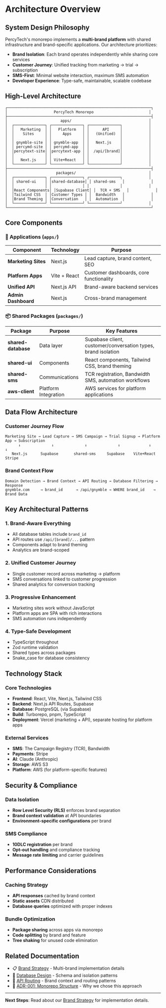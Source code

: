 # Architecture Overview

## System Design Philosophy

PercyTech's monorepo implements a **multi-brand platform** with shared infrastructure and brand-specific applications. Our architecture prioritizes:

- **Brand Isolation**: Each brand operates independently while sharing core services
- **Customer Journey**: Unified tracking from marketing → trial → subscription
- **SMS-First**: Minimal website interaction, maximum SMS automation
- **Developer Experience**: Type-safe, maintainable, scalable codebase

## High-Level Architecture

```
┌─────────────────────────────────────────────────────────────────┐
│                     PercyTech Monorepo                         │
├─────────────────────────────────────────────────────────────────┤
│                        apps/                                   │
│  ┌──────────────┐ ┌──────────────┐ ┌──────────────┐            │
│  │   Marketing  │ │   Platform   │ │      API     │            │
│  │    Sites     │ │     Apps     │ │   (Unified)  │            │
│  │              │ │              │ │              │            │
│  │ gnymble-site │ │ gnymble-app  │ │   Next.js    │            │
│  │ percymd-site │ │ percymd-app  │ │              │            │
│  │percytext-site│ │percytext-app │ │  /api/[brand]│            │
│  │              │ │              │ │              │            │
│  │   Next.js    │ │ Vite+React   │ │              │            │
│  └──────────────┘ └──────────────┘ └──────────────┘            │
├─────────────────────────────────────────────────────────────────┤
│                      packages/                                 │
│  ┌──────────────┐ ┌──────────────┐ ┌──────────────┐            │
│  │ shared-ui    │ │shared-database│ │ shared-sms   │            │
│  │              │ │              │ │              │            │
│  │React Components│ │Supabase Client│ │  TCR + SMS   │            │
│  │Tailwind CSS  │ │Customer Types │ │  Bandwidth   │            │
│  │Brand Theming │ │Conversation   │ │  Automation  │            │
│  └──────────────┘ └──────────────┘ └──────────────┘            │
└─────────────────────────────────────────────────────────────────┘
```

## Core Components

### 🎯 Applications (`apps/`)

| Component           | Technology   | Purpose                                 |
| ------------------- | ------------ | --------------------------------------- |
| **Marketing Sites** | Next.js      | Lead capture, brand content, SEO        |
| **Platform Apps**   | Vite + React | Customer dashboards, core functionality |
| **Unified API**     | Next.js API  | Brand-aware backend services            |
| **Admin Dashboard** | Next.js      | Cross-brand management                  |

### 📦 Shared Packages (`packages/`)

| Package             | Purpose              | Key Features                                                  |
| ------------------- | -------------------- | ------------------------------------------------------------- |
| **shared-database** | Data layer           | Supabase client, customer/conversation types, brand isolation |
| **shared-ui**       | Components           | React components, Tailwind CSS, brand theming                 |
| **shared-sms**      | Communications       | TCR registration, Bandwidth SMS, automation workflows         |
| **aws-client**      | Platform Integration | AWS services for platform applications                        |

## Data Flow Architecture

### Customer Journey Flow

```
Marketing Site → Lead Capture → SMS Campaign → Trial Signup → Platform App → Subscription
      ↓              ↓              ↓              ↓             ↓           ↓
   Next.js      Supabase       shared-sms     Supabase    Vite+React   Stripe
```

### Brand Context Flow

```
Domain Detection → Brand Context → API Routing → Database Filtering → Response
gnymble.com     → brand_id      → /api/gnymble → WHERE brand_id    → Brand Data
```

## Key Architectural Patterns

### 1. **Brand-Aware Everything**

- All database tables include `brand_id`
- API routes use `/api/[brand]/...` pattern
- Components adapt to brand theming
- Analytics are brand-scoped

### 2. **Unified Customer Journey**

- Single customer record across marketing → platform
- SMS conversations linked to customer progression
- Shared analytics for conversion tracking

### 3. **Progressive Enhancement**

- Marketing sites work without JavaScript
- Platform apps are SPA with rich interactions
- SMS automation runs independently

### 4. **Type-Safe Development**

- TypeScript throughout
- Zod runtime validation
- Shared types across packages
- Snake_case for database consistency

## Technology Stack

### Core Technologies

- **Frontend**: React, Vite, Next.js, Tailwind CSS
- **Backend**: Next.js API Routes, Supabase
- **Database**: PostgreSQL (via Supabase)
- **Build**: Turborepo, pnpm, TypeScript
- **Deployment**: Vercel (marketing + API), separate hosting for platform apps

### External Services

- **SMS**: The Campaign Registry (TCR), Bandwidth
- **Payments**: Stripe
- **AI**: Claude (Anthropic)
- **Storage**: AWS S3
- **Platform**: AWS (for platform-specific features)

## Security & Compliance

### Data Isolation

- **Row Level Security (RLS)** enforces brand separation
- **Brand context validation** at API boundaries
- **Environment-specific configurations** per brand

### SMS Compliance

- **10DLC registration** per brand
- **Opt-out handling** and compliance tracking
- **Message rate limiting** and carrier guidelines

## Performance Considerations

### Caching Strategy

- **API responses** cached by brand context
- **Static assets** CDN distributed
- **Database queries** optimized with proper indexes

### Bundle Optimization

- **Package sharing** across apps via monorepo
- **Code splitting** by brand and feature
- **Tree shaking** for unused code elimination

## Related Documentation

- 📋 [Brand Strategy](./brand-strategy.md) - Multi-brand implementation details
- 💾 [Database Design](./database-design.md) - Schema and isolation patterns
- 🔌 [API Routing](./api-routing.md) - Brand context and routing patterns
- 📝 [ADR-001: Monorepo Structure](../decisions/001-monorepo-structure.md) - Why we chose this approach

---

**Next Steps**: Read about our [Brand Strategy](./brand-strategy.md) for implementation details.
